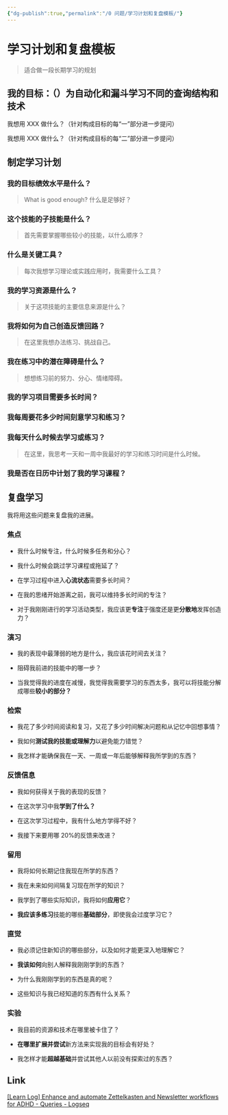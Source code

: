 ```yaml
---
{"dg-publish":true,"permalink":"/0 问题/学习计划和复盘模板/"}
---
```


# 学习计划和复盘模板

> 适合做一段长期学习的规划

## 我的目标：（）为自动化和漏斗学习不同的查询结构和技术

我想用 XXX 做什么？（针对构成目标的每“一”部分进一步提问）

我想用 XXX 做什么？（针对构成目标的每“二”部分进一步提问）

## 制定学习计划

### 我的目标绩效水平是什么？

> What is good enough? 什么是足够好？

### 这个技能的子技能是什么？

> 首先需要掌握哪些较小的技能，以什么顺序？

### 什么是关键工具？

> 每次我想学习理论或实践应用时，我需要什么工具？

### 我的学习资源是什么？

> 关于这项技能的主要信息来源是什么？

### 我将如何为自己创造反馈回路？

> 在这里我想办法练习、挑战自己。

### 我在练习中的潜在障碍是什么？

> 想想练习前的努力、分心、情绪障碍。

### 我的学习项目需要多长时间？


### 我每周要花多少时间刻意学习和练习？


### 我每天什么时候去学习或练习？

> 在这里，我思考一天和一周中我最好的学习和练习时间是什么时候。


### 我是否在日历中计划了我的学习课程？


## 复盘学习

我将用这些问题来复盘我的进展。

### 焦点

- 我什么时候专注，什么时候多任务和分心？

- 我什么时候会跳过学习课程或拖延了？

- 在学习过程中进入**心流状态**需要多长时间？

- 在我的思绪开始游离之前，我可以维持多长时间的专注？

- 对于我刚刚进行的学习活动类型，我应该更**专注**于强度还是更**分散地**发挥创造力？

### 演习

- 我的表现中最薄弱的地方是什么，我应该花时间去关注？

- 阻碍我前进的技能中的哪一步？

- 当我觉得我的进度在减慢，我觉得我需要学习的东西太多，我可以将技能分解成哪些**较小的部分？**

### 检索

- 我花了多少时间阅读和复习，又花了多少时间解决问题和从记忆中回想事情？

- 我如何**测试我的技能或理解力**以避免能力错觉？

- 我怎样才能确保我在一天、一周或一年后能够解释我所学到的东西？

### 反馈信息

- 我如何获得关于我的表现的反馈？

- 在这次学习中我**学到了什么？**

- 在这次学习过程中，我有什么地方学得不好？

- 我接下来要用哪 20%的反馈来改进？

### 留用

- 我将如何长期记住我现在所学的东西？

- 我在未来如何间隔复习现在所学的知识？

- 我学到了哪些实际知识，我将如何**应用它**？

- **我应该多练习**技能的哪些**基础部分**，即使我会过度学习它？

### 直觉

- 我必须记住新知识的哪些部分，以及如何才能更深入地理解它？

- **我该如何**向别人解释我刚刚学到的东西？

- 为什么我刚刚学到的东西是真的呢？

- 这些知识与我已经知道的东西有什么关系？

### 实验

- 我目前的资源和技术在哪里被卡住了？

- **在哪里扩展并尝试**新方法来实现我的目标会有好处？

- 我怎样才能**超越基础**并尝试其他人以前没有探索过的东西？

## Link

[[Learn Log] Enhance and automate Zettelkasten and Newsletter workflows for ADHD - Queries - Logseq](https://discuss.logseq.com/t/learn-log-enhance-and-automate-zettelkasten-and-newsletter-workflows-for-adhd/8817#what-i-want-to-build-with-simple-queries-2)